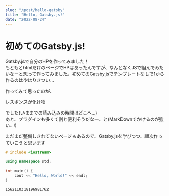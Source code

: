 ```yaml
---
slug: "/post/hello-gatsby"
title: "Hello, Gatsby.js!"
date: "2022-08-24"
---
```


# 初めてのGatsby.js!
Gatsby.jsで自分のHPを作ってみました！  
もともとhtmlだけのページでHPはあったんですが、なんとなくJSで組んでみたいなーと思って作ってみました。初めてのGatsby.jsでテンプレートなしで1から作るのはやはりきつい...

作ってみて思ったのが、  
  
レスポンスが化け物  
  
でした(いままでの読み込みの時間はどこへ...)  
あと、プラグインも多くて割と便利そうだなー、と(MarkDownでかけるのが強い...!)

まだまだ整備しきれてないページもあるので、Gatsby.jsを学びつつ、順次作っていこうと思います

```cpp
# include <iostream>

using namespace std;

int main() {
    cout << "Hello, World!" << endl;
}

```

```twitter
1562110318196981762
```